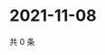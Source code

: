 # 2021-11-08

共 0 条

<!-- BEGIN WEIBO -->
<!-- 最后更新时间 Mon Nov 08 2021 19:12:07 GMT+0800 (China Standard Time) -->

<!-- END WEIBO -->
